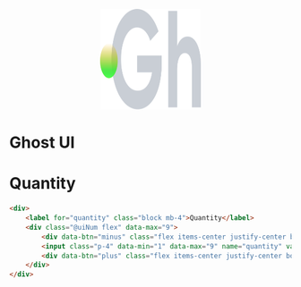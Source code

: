<p align="center">
  <img width="180" height="180" src="https://github.com/terrainagency/ghost/blob/main/assets/logo.svg" alt="Ghost: Agnostic GSAP and Tailwind Framework">
</p>

# Ghost UI


# Quantity 

```html
<div>
    <label for="quantity" class="block mb-4">Quantity</label>
    <div class="@uiNum flex" data-max="9">
        <div data-btn="minus" class="flex items-center justify-center border p-4 cursor-pointer">-</div>
        <input class="p-4" data-min="1" data-max="9" name="quantity" value="1" type="number" />
        <div data-btn="plus" class="flex items-center justify-center border p-4 cursor-pointer">+</div>
    </div>
</div>
```
